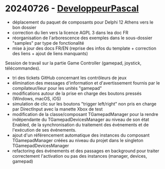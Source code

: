 # 20240726 - [DeveloppeurPascal](https://github.com/DeveloppeurPascal)


* déplacement du paquet de composants pour Delphi 12 Athens vers le bon dossier
* correction du lien vers la licence AGPL 3 dans lea doc FR
* réorganisation de l'arborescence des exemples dans le sous-dossier "samples" par type de fonctionalité
* mise à jour des docs FR/EN (reprise des infos du template + correction des liens + ajout de liens manquants)

Session de travail sur la partie Game Controller (gamepad, joystick, télécommandes).

* tri des tickets GitHub concernant les contrôleurs de jeux
* élimination des messages d'information et d'avertissement fournis par le compilateur/lieur pour les unités "gamepad"
* modifications autour de la prise en charge des boutons pressés (Windows, macOS, iOS)
* simulation de clic sur les boutons "trigger left/right" non pris en charge par DirectInput avec la manette Xbox de test
* modification de la classe/composant TGamepadManager pour la rendre indépendante du TGamepadDevicesManager au niveau de son état Enabled, de la synchronisation du traitement des événements et de l'exécution de ses événements.
* ajout d'un référencement automatique des instances du composant TGamepadManager créées au niveau du projet dans le singleton TGamepadDevicesManager
* refactoring des événements et des passages en background pour traiter correctement l'activation ou pas des instances (manager, devices, gamepad)
